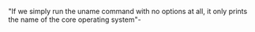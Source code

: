 "If we simply run the uname command with no options at all, it only prints the name of the core operating system"- 
